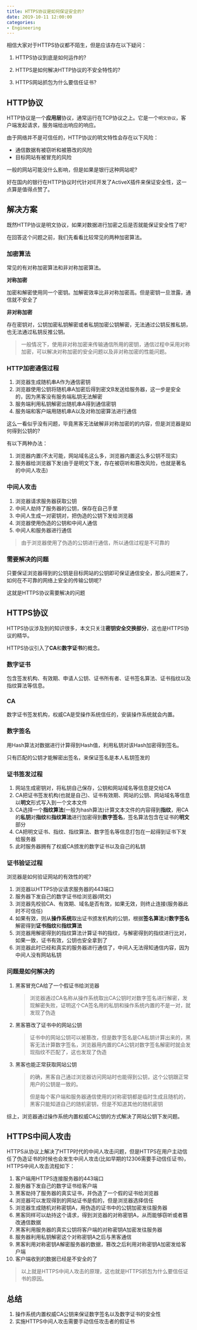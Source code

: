 ```yaml
---
title: HTTPS协议是如何保证安全的?
date: 2019-10-11 12:00:00
categories:
- Engineering
---
```


相信大家对于HTTPS协议都不陌生，但是应该存在以下疑问：

1. HTTPS协议到底是如何运作的?

2. HTTPS是如何解决HTTP协议的不安全特性的?
3. HTTPS网站抓包为什么要信任证书?



## HTTP协议

HTTP协议是一个**应用层**协议，通常运行在TCP协议之上。它是一个`明文协议`，客户端发起请求，服务端给出响应的响应。

由于网络并不是可信任的，HTTP协议的明文特性会存在以下风险：

+ 通信数据有被窃听和被篡改的风险
+ 目标网站有被冒充的风险

一般的网站可能没什么影响，但是如果是银行这种网站呢?

好在国内的银行在HTTP协议时代针对IE开发了ActiveX插件来保证安全性，这一点算是值得点赞了。

## 解决方案

既然HTTP协议是明文协议，如果对数据进行加密之后是否就能保证安全性了呢?

在回答这个问题之前，我们先看看比较常见的两种加密算法。

### 加密算法

常见的有对称加密算法和非对称加密算法。

**对称加密**

加密和解密使用同一个密钥。加解密效率比非对称加密高。但是密钥一旦泄露，通信就不安全了

**非对称加密**

存在密钥对，公钥加密私钥解密或者私钥加密公钥解密，无法通过公钥反推私钥，也无法通过私钥反推公钥。

> 一般情况下，使用非对称加密来传输通信所用的密钥，通信过程中采用对称加密，可以解决对称加密的安全问题以及非对称加密的性能问题。

### HTTP加密通信过程

1. 浏览器生成随机串A作为通信密钥
2. 浏览器使用公钥将随机串A加密后得到密文B发送给服务器，这一步是安全的，因为黑客没有服务端私钥无法解密
3. 服务端利用私钥解密出随机串A得到通信密钥
4. 服务端和客户端用随机串A以及对称加密算法进行通信

这么一看似乎没有问题，毕竟黑客无法破解非对称加密的的内容，但是浏览器是如何得到公钥的?

有以下两种办法：

1. 浏览器内置(不太可能，网站域名这么多，浏览器内置这么多公钥不现实)
2. 服务器给浏览器下发(由于是明文下发，存在被窃听和篡改风险，也就是著名的中间人攻击)

### 中间人攻击

1. 浏览器请求服务器获取公钥
2. 中间人劫持了服务器的公钥，保存在自己手里
3. 中间人生成一对密钥对，把伪造的公钥下发给浏览器
4. 浏览器使用伪造的公钥和中间人通信
5. 中间人和服务器进行通信

> 由于浏览器使用了伪造的公钥进行通信，所以通信过程是不可靠的

### 需要解决的问题

只要保证浏览器得到的公钥是目标网站的公钥即可保证通信安全，那么问题来了，如何在不可靠的网络上安全的传输公钥呢?

这就是HTTPS协议需要解决的问题

## HTTPS协议

HTTPS协议涉及到的知识很多，本文只关注**密钥安全交换部分**，这也是HTTPS协议的精华。

HTTPS协议引入了**CA**和**数字证书**的概念。

### 数字证书

包含签发机构、有效期、申请人公钥、证书所有者、证书签名算法、证书指纹以及指纹算法等信息。

### CA

数字证书签发机构，权威CA是受操作系统信任的，安装操作系统就会内置。

### 数字签名

用Hash算法对数据进行计算得到Hash值，利用私钥对该Hash加密得到签名。

只有匹配的公钥才能解密出签名，来保证签名是本人私钥签发的

### 证书签发过程

1. 网站生成密钥对，将私钥自己保存，公钥和网站域名等信息提交给CA
2. CA把证书签发机构(也就是自己)、证书有效期、网站的公钥、网站域名等信息以**明文**形式写入到一个文本文件
3. CA选择一个**指纹算法**(一般为hash算法)计算文本文件的内容得到**指纹**，用CA的**私钥**对**指纹**和**指纹算法**进行加密得到**数字签名**，签名算法包含在证书的**明文**部分
4. CA把明文证书、指纹、指纹算法、数字签名等信息打包在一起得到证书下发给服务器
5. 此时服务器拥有了权威CA颁发的数字证书以及自己的私钥

### 证书验证过程

浏览器是如何验证网站的有效性的呢?

1. 浏览器以HTTPS协议请求服务器的443端口
2. 服务器下发自己的数字证书给浏览器(明文)
3. 浏览器先校验CA、有效期、域名是否有效，如果无效，则终止连接(服务器此时不可信任)
4. 如果有效，则从**操作系统**取出证书颁发机构的公钥，根据**签名算法**对**数字签名**解密得到**证书指纹**和**指纹算法**
5. 浏览器用解密得到的指纹算法计算证书的指纹，与解密得到的指纹进行比对，如果一致，证书有效，公钥也安全拿到了
6. 浏览器此时已经和真实的服务器进行通信了，中间人无法得知通信内容，因为中间人没有网站私钥

### 问题是如何解决的

1. 黑客冒充CA给了一个假证书给浏览器

   > 浏览器通过CA名称从操作系统取出CA公钥时对数字签名进行解密，发现解密失败，证明这个CA签名用的私钥和操作系统内置的不是一对，就发现了伪造

2. 黑客篡改了证书中的网站公钥

   > 证书中的网站公钥可以被篡改，但是数字签名是CA私钥计算出来的，黑客无法计算数字签名，浏览器用内置的CA公钥对数字签名解密时就会发现指纹不匹配了，这也发现了伪造

3. 黑客也能正常获取网站公钥

   > 的确，黑客自己通过浏览器访问网站时也能得到公钥，这个公钥跟正常用户的公钥是一致的。
   >
   > 但是每个客户端和服务器通信使用的对称密钥都是临时生成且随机的，黑客只能知道自己的随机密钥，但是不知道其他的随机密钥

综上，浏览器通过操作系统内置权威CA公钥的方式解决了网站公钥下发问题。

## HTTPS中间人攻击

HTTPS从协议上解决了HTTP时代的中间人攻击问题，但是HTTPS在用户主动信任了伪造证书的时候也会发生中间人攻击(比如早期的12306需要手动信任证书)，HTTPS中间人攻击流程如下：

1. 客户端用HTTPS连接服务器的443端口
2. 服务器下发自己的数字证书给客户端
3. 黑客劫持了服务器的真实证书，并伪造了一个假的证书给浏览器
4. 浏览器可以发现得到的网站证书是假的，但是浏览器选择信任
5. 浏览器生成随机对称密钥A，用伪造的证书中的公钥加密发往服务器
6. 黑客同样可以劫持这个请求，得到浏览器的对称密钥A，从而能够窃听或者篡改通信数据
7. 黑客利用服务器的真实公钥将客户端的对称密钥A加密发往服务器
8. 服务器利用私钥解密这个对称密钥A之后与黑客通信
9. 黑客利用对称密钥A解密服务器的数据，篡改之后利用对称密钥A加密发给客户端
10. 客户端收到的数据已经是不安全的了

> 以上就是HTTPS中间人攻击的原理，这也就是HTTPS抓包为什么要信任证书的原因。

## 总结

1. 操作系统内置权威CA公钥来保证数字签名以及数字证书的安全性
2. 实施HTTPS中间人攻击需要手动信任攻击者的假证书